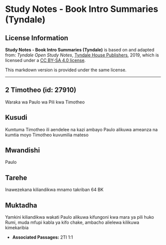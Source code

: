 # Study Notes - Book Intro Summaries (Tyndale)

## License Information

**Study Notes - Book Intro Summaries (Tyndale)** is based on and adapted from: _Tyndale Open Study Notes_, [Tyndale House Publishers](https://tyndaleopenresources.com/), 2019, which is licensed under a [CC BY-SA 4.0 license](https://creativecommons.org/licenses/by-sa/4.0/legalcode.en).

This markdown version is provided under the same license.



--------------------------------

## 2 Timotheo (id: 27910)

Waraka wa Paulo wa Pili kwa Timotheo

Kusudi
------

Kumtuma Timotheo ili aendelee na kazi ambayo Paulo alikuwa ameanza na kumtia moyo Timotheo kuvumilia mateso

Mwandishi
---------

Paulo

Tarehe
------

Inawezekana kiliandikwa mnamo takriban 64 BK

Muktadha
--------

Yamkini kiliandikwa wakati Paulo alikuwa kifungoni kwa mara ya pili huko Rumi, muda mfupi kabla ya kifo chake, ambacho alielewa kilikuwa kimekaribia

* **Associated Passages:** 2TI 1:1


